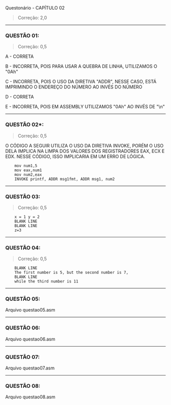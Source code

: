 Questonário - CAPÍTULO 02

> Correção: 2,0

------
### QUESTÃO 01:

> Correção: 0,5

A - CORRETA


B - INCORRETA, POIS PARA USAR A QUEBRA DE LINHA, UTILIZAMOS O "0Ah"

        
C - INCORRETA, POIS O USO DA DIRETIVA "ADDR", NESSE CASO, ESTÁ IMPRIMINDO O ENDEREÇO DO NÚMERO AO INVÉS DO NÚMERO


D - CORRETA


E - INCORRETA, POIS EM ASSEMBLY UTILIZAMOS "0Ah" AO INVÉS DE "\n"


------
### QUESTÃO 02*:

> Correção: 0,5

O CÓDIGO A SEGUIR UTILIZA O USO DA DIRETIVA INVOKE, PORÉM O USO DELA IMPLICA NA LIMPA DOS VALORES DOS REGISTRADORES EAX, ECX E EDX. NESSE CÓDIGO, ISSO IMPLICARIA EM UM ERRO DE LÓGICA.

        mov num1,5
        mov eax,num1
        mov num2,eax
        INVOKE printf, ADDR msg1fmt, ADDR msg1, num2


------
### QUESTÃO 03:

> Correção: 0,5

        x = 1 y = 2
        BLANK LINE
        BLANK LINE
        z=3
        

--------
### QUESTÃO 04:

> Correção: 0,5

        BLANK LINE
        The first number is 5, but the second number is 7,
        BLANK LINE
        while the third number is 11


--------
### QUESTÃO 05:
Arquivo questao05.asm


--------
### QUESTÃO 06:
Arquivo questao06.asm



---------
### QUESTÃO 07:
Arquivo questao07.asm


---------
### QUESTÃO 08:
Arquivo questao08.asm
